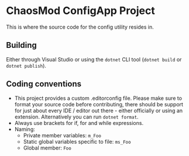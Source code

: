 # ChaosMod ConfigApp Project

This is where the source code for the config utility resides in.

## Building

Either through Visual Studio or using the `dotnet` CLI tool (`dotnet build` or `dotnet publish`).

## Coding conventions

- This project provides a custom .editorconfig file. Please make sure to format your source code before contributing, there should be support for just about every IDE / editor out there - either officially or using an extension. Alternatively you can run `dotnet format`.
- Always use brackets for if, for and while expressions.
- Naming:
    - Private member variables: `m_Foo`
    - Static global variables specific to file: `ms_Foo`
    - Global member: `Foo`